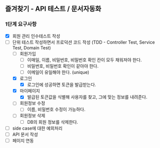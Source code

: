 ## 즐겨찾기 - API 테스트 / 문서자동화

### 1단계 요구사항
- [x] 회원 관리 인수테스트 작성
- [ ] 단위 테스트 작성하면서 프로덕션 코드 작성 (TDD - Controller Test, Service Test, Domain Test)
    - [ ] 회원가입
        - [ ] 이매일, 이름, 비밀번호, 비밀번호 확인 칸이 모두 채워져야 한다.
        - [ ] 비밀번호, 비밀번호 확인이 같아야 한다.
        - [ ] 이메일이 유일해야 한다. (unique)
    - [x] 로그인
        - [x] 로그인에 성공하면 토큰을 발급받는다.
    - [x] 마이페이지
        - [x] 발급된 토큰값을 식별해 사용자를 찾고, 그에 맞는 정보를 내려준다.
    - [ ] 회원정보 수정
        - [ ] 이름, 비밀번호 수정이 가능하다.
    - [ ] 회원정보 삭제
        - [ ] DB의 회원 정보를 삭제한다.
- [ ] side case에 대한 예외처리
- [ ] API 문서 작성
- [ ] 페이지 연동